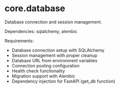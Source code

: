 # core.database

Database connection and session management.

Dependencies: sqlalchemy, alembic

Requirements:
- Database connection setup with SQLAlchemy
- Session management with proper cleanup
- Database URL from environment variables
- Connection pooling configuration
- Health check functionality
- Migration support with Alembic
- Dependency injection for FastAPI (get_db function)